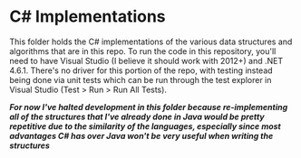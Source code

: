 # C\# Implementations
This folder holds the C# implementations of the various data structures and algorithms that are in this repo. To run the code in this repository, you'll need to have Visual Studio (I believe it should work with 2012+) and .NET 4.6.1. There's no driver for this portion of the repo, with testing instead being done via unit tests which can be run through the test explorer in Visual Studio (Test > Run > Run All Tests).

***For now I've halted development in this folder because re-implementing all of the structures that I've already done in Java would be pretty repetitive due to the similarity of the languages, especially since most advantages C# has over Java won't be very useful when writing the structures***

